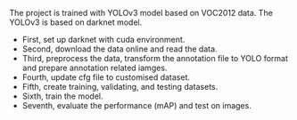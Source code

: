 The project is trained with YOLOv3 model based on VOC2012 data.
The YOLOv3 is based on darknet model.

- First, set up darknet with cuda environment.
- Second, download the data online and read the data.
- Third, preprocess the data, transform the annotation file to YOLO format and prepare annotation related iamges.
- Fourth, update cfg file to customised dataset.
- Fifth, create training, validating, and testing datasets.
- Sixth, train the model.
- Seventh, evaluate the performance (mAP) and test on images.
